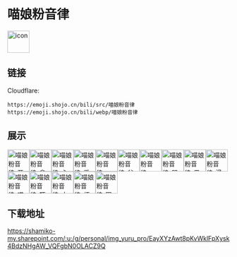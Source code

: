 # 喵娘粉音律
<img src="https://emoji.shojo.cn/bili/src/喵娘粉音律/icon.png" width="50" height="50" alt="icon">

## 链接
Cloudflare:
```
https://emoji.shojo.cn/bili/src/喵娘粉音律
https://emoji.shojo.cn/bili/webp/喵娘粉音律
```
## 展示
<img src="https://emoji.shojo.cn/bili/src/喵娘粉音律/喵娘粉音律-开心.png" width="50" height="50" alt="喵娘粉音律-开心"><img src="https://emoji.shojo.cn/bili/src/喵娘粉音律/喵娘粉音律-拿来.png" width="50" height="50" alt="喵娘粉音律-拿来"><img src="https://emoji.shojo.cn/bili/src/喵娘粉音律/喵娘粉音律-心碎.png" width="50" height="50" alt="喵娘粉音律-心碎"><img src="https://emoji.shojo.cn/bili/src/喵娘粉音律/喵娘粉音律-爱心.png" width="50" height="50" alt="喵娘粉音律-爱心"><img src="https://emoji.shojo.cn/bili/src/喵娘粉音律/喵娘粉音律-yue.png" width="50" height="50" alt="喵娘粉音律-yue"><img src="https://emoji.shojo.cn/bili/src/喵娘粉音律/喵娘粉音律-贫穷.png" width="50" height="50" alt="喵娘粉音律-贫穷"><img src="https://emoji.shojo.cn/bili/src/喵娘粉音律/喵娘粉音律-xx.png" width="50" height="50" alt="喵娘粉音律-xx"><img src="https://emoji.shojo.cn/bili/src/喵娘粉音律/喵娘粉音律-哭哭.png" width="50" height="50" alt="喵娘粉音律-哭哭"><img src="https://emoji.shojo.cn/bili/src/喵娘粉音律/喵娘粉音律-黑脸.png" width="50" height="50" alt="喵娘粉音律-黑脸"><img src="https://emoji.shojo.cn/bili/src/喵娘粉音律/喵娘粉音律-滑稽.png" width="50" height="50" alt="喵娘粉音律-滑稽"><img src="https://emoji.shojo.cn/bili/src/喵娘粉音律/喵娘粉音律-哎嘿嘿.png" width="50" height="50" alt="喵娘粉音律-哎嘿嘿"><img src="https://emoji.shojo.cn/bili/src/喵娘粉音律/喵娘粉音律-吓.png" width="50" height="50" alt="喵娘粉音律-吓"><img src="https://emoji.shojo.cn/bili/src/喵娘粉音律/喵娘粉音律-大聪明.png" width="50" height="50" alt="喵娘粉音律-大聪明"><img src="https://emoji.shojo.cn/bili/src/喵娘粉音律/喵娘粉音律-虾米.png" width="50" height="50" alt="喵娘粉音律-虾米"><img src="https://emoji.shojo.cn/bili/src/喵娘粉音律/喵娘粉音律-困困.png" width="50" height="50" alt="喵娘粉音律-困困">

## 下载地址

https://shamiko-my.sharepoint.com/:u:/g/personal/img_yuru_pro/EayXYzAwt8pKvWklFpXysk4BdzNHgAW_VQFgbN0OLACZ9Q